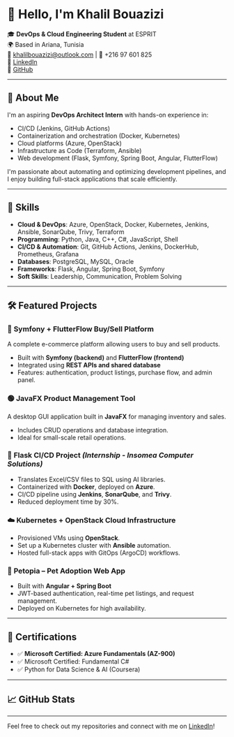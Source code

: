 # 👋 Hello, I'm Khalil Bouazizi

🎓 **DevOps & Cloud Engineering Student** at ESPRIT  
🌍 Based in Ariana, Tunisia  
📧 khalilbouazizi@outlook.com | 📱 +216 97 601 825  
🔗 [LinkedIn](https://www.linkedin.com/in/khalil-bouazizi-617905244/)  
🔗 [GitHub](https://github.com/Khalil-Bouazizi)

---

## 🚀 About Me

I'm an aspiring **DevOps Architect Intern** with hands-on experience in:
- CI/CD (Jenkins, GitHub Actions)
- Containerization and orchestration (Docker, Kubernetes)
- Cloud platforms (Azure, OpenStack)
- Infrastructure as Code (Terraform, Ansible)
- Web development (Flask, Symfony, Spring Boot, Angular, FlutterFlow)

I'm passionate about automating and optimizing development pipelines, and I enjoy building full-stack applications that scale efficiently.

---

## 🧠 Skills

- **Cloud & DevOps**: Azure, OpenStack, Docker, Kubernetes, Jenkins, Ansible, SonarQube, Trivy, Terraform  
- **Programming**: Python, Java, C++, C#, JavaScript, Shell  
- **CI/CD & Automation**: Git, GitHub Actions, Jenkins, DockerHub, Prometheus, Grafana  
- **Databases**: PostgreSQL, MySQL, Oracle  
- **Frameworks**: Flask, Angular, Spring Boot, Symfony  
- **Soft Skills**: Leadership, Communication, Problem Solving

---

## 🛠️ Featured Projects

### 🔷 **Symfony + FlutterFlow Buy/Sell Platform**
A complete e-commerce platform allowing users to buy and sell products.
- Built with **Symfony (backend)** and **FlutterFlow (frontend)**
- Integrated using **REST APIs and shared database**
- Features: authentication, product listings, purchase flow, and admin panel.

### 🟢 **JavaFX Product Management Tool**
A desktop GUI application built in **JavaFX** for managing inventory and sales.
- Includes CRUD operations and database integration.
- Ideal for small-scale retail operations.

### 🐍 **Flask CI/CD Project** *(Internship - Insomea Computer Solutions)*
- Translates Excel/CSV files to SQL using AI libraries.
- Containerized with **Docker**, deployed on **Azure**.
- CI/CD pipeline using **Jenkins**, **SonarQube**, and **Trivy**.
- Reduced deployment time by 30%.

### ☁️ **Kubernetes + OpenStack Cloud Infrastructure**
- Provisioned VMs using **OpenStack**.
- Set up a Kubernetes cluster with **Ansible** automation.
- Hosted full-stack apps with GitOps (ArgoCD) workflows.

### 🐾 **Petopia** – Pet Adoption Web App
- Built with **Angular + Spring Boot**
- JWT-based authentication, real-time pet listings, and request management.
- Deployed on Kubernetes for high availability.

---

## 📜 Certifications

- ✅ **Microsoft Certified: Azure Fundamentals (AZ-900)**  
- ✅ Microsoft Certified: Fundamental C#  
- ✅ Python for Data Science & AI (Coursera)

---

## 📈 GitHub Stats

<!-- Optional: Add your GitHub Stats here using GitHub Readme Stats -->

---

Feel free to check out my repositories and connect with me on [LinkedIn](https://www.linkedin.com/in/khalil-bouazizi-617905244/)!
